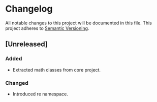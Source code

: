 ﻿Changelog
=========
All notable changes to this project will be documented in this file.
This project adheres to [Semantic Versioning](http://semver.org/).

## [Unreleased]
### Added
* Extracted math classes from core project.

### Changed
* Introduced re namespace.

